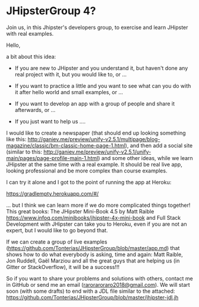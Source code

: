 # JHipsterGroup 4?
Join us, in this Jhipster's developers group, to exercise and learn JHipster with real examples.

Hello,

a bit about this idea:

- If you are new to JHipster and you understand it, but haven't done any real project with it, but you would like to, or ...

- If you want to practice a little and you want to see what can you do with it after hello world and small examples, or ...

- If you want to develop an app with a group of people and share it afterwards, or ...

- If you just want to help us ....



I would like to create a newspaper (that should end up looking something like this: http://ganiev.me/preview/unify-v2.5.1/multipage/blog-magazine/classic/bm-classic-home-page-1.html), and then add a social site (similar to this: http://ganiev.me/preview/unify-v2.5.1/unify-main/pages/page-profile-main-1.html) and some other ideas, while we learn JHipster at the same time with a real example. It should be real live app, looking professional and be more complex than course examples.



I can try it alone and I got to the point of running the app at Heroku:

https://gradlempty.herokuapp.com/#/

... but I think we can learn more if we do more complicated things together! This great books: The JHipster Mini-Book 4.5 by Matt Raible  https://www.infoq.com/minibooks/jhipster-4x-mini-book and Full Stack Development with JHipster can take you to Heroku, even if you are not an expert, but I would like to go beyond that.

If we can create a group of live examples (https://github.com/Tonterias/JHipsterGroup/blob/master/app.md) that shows how to do what everybody is asking, time and again: Matt Raible, Jon Ruddell, Gaël Marziou and all the great guys that are helping us (in Gitter or StackOverflow), it will be a success!!!

So if you want to share your problems and solutions with others, contact me in GitHub or send me an email (raroraroraro2018@gmail.com). We will start soon (with some drafts) to end with a JDL file similar to the attached: https://github.com/Tonterias/JHipsterGroup/blob/master/jhipster-jdl.jh

